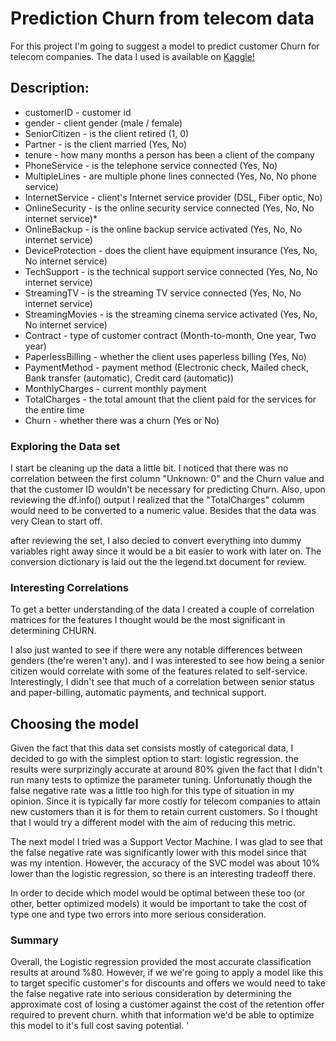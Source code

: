 # Prediction Churn from telecom data

For this project I'm going to suggest a model to predict customer Churn for telecom companies. The data I used is available on [Kaggle!](https://www.kaggle.com/radmirzosimov/telecom-users-dataset)

## Description:

* customerID - customer id
* gender - client gender (male / female)
* SeniorCitizen - is the client retired (1, 0)
* Partner - is the client married (Yes, No)
* tenure - how many months a person has been a client of the company
* PhoneService - is the telephone service connected (Yes, No)
* MultipleLines - are multiple phone lines connected (Yes, No, No phone service)
* InternetService - client's Internet service provider (DSL, Fiber optic, No)
* OnlineSecurity - is the online security service connected (Yes, No, No internet service)*
* OnlineBackup - is the online backup service activated (Yes, No, No internet service)
* DeviceProtection - does the client have equipment insurance (Yes, No, No internet service)
* TechSupport - is the technical support service connected (Yes, No, No internet service)
* StreamingTV - is the streaming TV service connected (Yes, No, No internet service)
* StreamingMovies - is the streaming cinema service activated (Yes, No, No internet service)
* Contract - type of customer contract (Month-to-month, One year, Two year)
* PaperlessBilling - whether the client uses paperless billing (Yes, No)
* PaymentMethod - payment method (Electronic check, Mailed check, Bank transfer (automatic), Credit card (automatic))
* MonthlyCharges - current monthly payment
* TotalCharges - the total amount that the client paid for the services for the entire time
* Churn - whether there was a churn (Yes or No)


### Exploring the Data set

I start be cleaning up the data a little bit. I noticed that there was no correlation between the first column "Unknown: 0" and the Churn value and that the customer ID wouldn't be necessary for predicting Churn. Also, upon reviewing the df.info() output I realized that the "TotalCharges" columm would need to be converted to a numeric value. Besides that the data was very Clean to start off. 

after reviewing the set, I also decied to convert everything into dummy variables right away since it would be a bit easier to work with later on. The conversion dictionary is laid out the the legend.txt document for review. 


### Interesting Correlations 

To get a better understanding of the data I created a couple of correlation matrices for the features I thought would be the most significant in determining CHURN. 

I also just wanted to see if there were any notable differences between genders (the're weren't any). and I was interested to see how being a senior citizen would correlate with some of the features related to self-service. Interestingly, I didn't see that much of a correlation between senior status and paper-billing, automatic payments, and technical support. 


## Choosing the model

Given the fact that this data set consists mostly of categorical data, I decided to go with the simplest option to start: logistic regression. 
the results were surprizingly accurate at around 80% given the fact that I didn't run many tests to optimize the parameter tuning. Unfortunatly though the false negative rate was a little too high for this type of situation in my opinion. Since it is typically far more costly for telecom companies to attain new customers than it is for them to retain current customers. So I thought that I would try a different model with the aim of reducing this metric. 

The next model I tried was a Support Vector Machine. I was glad to see that the false negative rate was significantly lower with this model since that was my intention. However, the accuracy of the SVC model was about 10% lower than the logistic regression, so there is an interesting tradeoff there. 

In order to decide which model would be optimal between these too (or other, better optimized models) it would be important to take the cost of type one and type two errors into more serious consideration. 

### Summary

Overall, the Logistic regression provided the most accurate classification results at around %80. However, if we we're going to apply a model like this to target specific customer's for discounts and offers we would need to take the false negative rate into serious consideration by determining the approximate cost of losing a customer against the cost of the retention offer required to prevent churn. whith that information we'd be able to optimize this model to it's full cost saving potential. 
'
